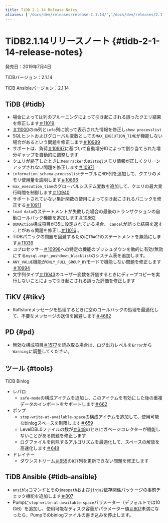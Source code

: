 ```yaml
---
title: TiDB 2.1.14 Release Notes
aliases: ['/docs/dev/releases/release-2.1.14/','/docs/dev/releases/2.1.14/']
---
```


# TiDB2.1.14リリースノート {#tidb-2-1-14-release-notes}

発売日：2019年7月4日

TiDBバージョン：2.1.14

TiDB Ansibleバージョン：2.1.14

## TiDB {#tidb}

-   場合によっては列のプルーニングによって引き起こされる誤ったクエリ結果を修正します[＃11019](https://github.com/pingcap/tidb/pull/11019)
-   [＃11000](https://github.com/pingcap/tidb/pull/11000)の`db`列と`info`列に誤って表示された情報を修正し`show processlist`
-   SQLヒントおよびグローバル変数としての`MAX_EXECUTION_TIME`が機能しない場合があるという問題を修正します[＃10999](https://github.com/pingcap/tidb/pull/10999)
-   サポートは、負荷[＃10997](https://github.com/pingcap/tidb/pull/10997)に基づいて自動増分IDによって割り当てられた増分ギャップを自動的に調整します
-   クエリが終了したときに`MemTracker`の`Distsql`メモリ情報が正しくクリーンアップされない問題を修正します[＃10971](https://github.com/pingcap/tidb/pull/10971)
-   `information_schema.processlist`テーブルに`MEM`列を追加して、クエリのメモリ使用量を説明します[＃10896](https://github.com/pingcap/tidb/pull/10896)
-   `max_execution_time`のグローバルシステム変数を追加して、クエリの最大実行時間を制御します[＃10940](https://github.com/pingcap/tidb/pull/10940)
-   サポートされていない集計関数の使用によって引き起こされるパニックを修正する[＃10911](https://github.com/pingcap/tidb/pull/10911)
-   `load data`のステートメントが失敗した場合の最後のトランザクションの自動ロールバック機能を追加します[＃10862](https://github.com/pingcap/tidb/pull/10862)
-   `OOMAction`構成項目が35に設定されている場合、 `Cancel`が誤った結果を返すことがある問題を修正し[＃11016](https://github.com/pingcap/tidb/pull/11016) 。
-   TiDBパニックの問題を回避するために`TRACE`のステートメントを無効にします[＃11039](https://github.com/pingcap/tidb/pull/11039)
-   コプロセッサー[＃10998](https://github.com/pingcap/tidb/pull/10998)への特定の機能のプッシュダウンを動的に有効/無効にする`mysql.expr_pushdown_blacklist`のシステム表を追加します。
-   `ANY_VALUE`機能が`ONLY_FULL_GROUP_BY`モードで機能しない問題を修正します[＃10994](https://github.com/pingcap/tidb/pull/10994)
-   文字列タイプ[＃11043](https://github.com/pingcap/tidb/pull/11043)のユーザー変数を評価するときにディープコピーを実行しないことによって引き起こされる誤った評価を修正します

## TiKV {#tikv}

-   Raftstoreメッセージを処理するときに空のコールバックの処理を最適化して、不要なメッセージの送信を回避します[＃4682](https://github.com/tikv/tikv/pull/4682)

## PD {#pd}

-   無効な構成項目[＃1577](https://github.com/pingcap/pd/pull/1577)を読み取る場合は、ログ出力レベルを`Error`から`Warning`に調整してください。

## ツール {#tools}

TiDB Binlog

-   レパロ
    -   `safe-mode`の構成アイテムを追加し、このアイテムを有効にした後の重複データのインポートをサポートします[＃662](https://github.com/pingcap/tidb-binlog/pull/662)
-   ポンプ
    -   `stop-write-at-available-space`の構成アイテムを追加して、使用可能なbinlogスペースを制限します[＃659](https://github.com/pingcap/tidb-binlog/pull/659)
    -   LevelDBL0ファイルの数が[＃648](https://github.com/pingcap/tidb-binlog/pull/648)のときにガベージコレクターが機能しないことがある問題を修正します
    -   ログファイルを削除するアルゴリズムを最適化して、スペースの解放を高速化します[＃648](https://github.com/pingcap/tidb-binlog/pull/648)
-   ドレイナー
    -   ダウンストリーム[＃655](https://github.com/pingcap/tidb-binlog/pull/655)の`BIT`列を更新できない問題を修正します

## TiDB Ansible {#tidb-ansible}

-   `ansible`コマンドとその`jmespath`および`jinja2`依存関係パッケージの事前チェック機能を追加します[＃807](https://github.com/pingcap/tidb-ansible/pull/807)
-   Pumpに`stop-write-at-available-space`パラメーター（デフォルトでは10 GiB）を追加し、使用可能なディスク容量がパラメーター値[＃807](https://github.com/pingcap/tidb-ansible/pull/807)未満になったら、Pumpでのbinlogファイルの書き込みを停止します。

